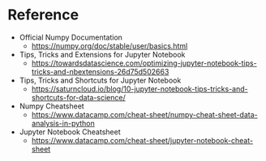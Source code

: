 # Reference

- Official Numpy Documentation
  - https://numpy.org/doc/stable/user/basics.html
- Tips, Tricks and Extensions for Jupyter Notebook
  - https://towardsdatascience.com/optimizing-jupyter-notebook-tips-tricks-and-nbextensions-26d75d502663
- Tips, Tricks and Shortcuts for Jupyter Notebook
  - https://saturncloud.io/blog/10-jupyter-notebook-tips-tricks-and-shortcuts-for-data-science/
- Numpy Cheatsheet
  - https://www.datacamp.com/cheat-sheet/numpy-cheat-sheet-data-analysis-in-python
- Jupyter Notebook Cheatsheet
  - https://www.datacamp.com/cheat-sheet/jupyter-notebook-cheat-sheet
